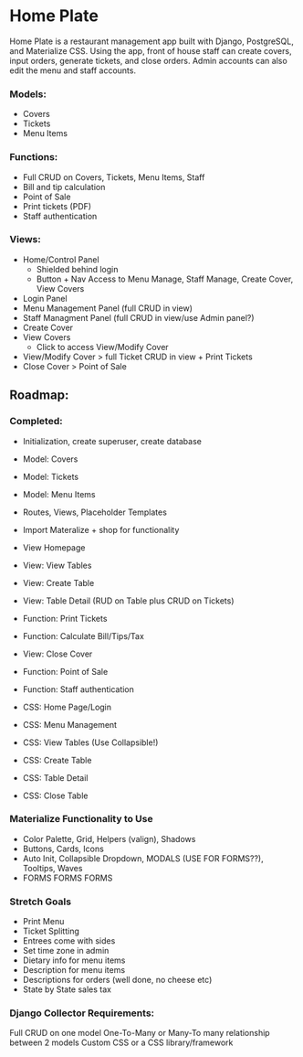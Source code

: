 # Home Plate

Home Plate is a restaurant management app built with Django, PostgreSQL, and Materialize CSS. Using the app, front of house staff can create covers, input orders, generate tickets, and close orders. Admin accounts can also edit the menu and staff accounts.

### Models: 
* Covers
* Tickets
* Menu Items

### Functions:
* Full CRUD on Covers, Tickets, Menu Items, Staff
* Bill and tip calculation
* Point of Sale
* Print tickets (PDF)
* Staff authentication

### Views: 
* Home/Control Panel
    * Shielded behind login
    * Button + Nav Access to Menu Manage, Staff Manage, Create Cover, View Covers
* Login Panel
* Menu Management Panel (full CRUD in view)
* Staff Managment Panel (full CRUD in view/use Admin panel?)
* Create Cover
* View Covers
    * Click to access View/Modify Cover
* View/Modify Cover > full Ticket CRUD in view + Print Tickets
* Close Cover > Point of Sale

## Roadmap:
### Completed:
* Initialization, create superuser, create database
* Model: Covers
* Model: Tickets
* Model: Menu Items
* Routes, Views, Placeholder Templates
* Import Materalize + shop for functionality
* View Homepage
* View: View Tables
* View: Create Table
* View: Table Detail (RUD on Table plus CRUD on Tickets)
* Function: Print Tickets
* Function: Calculate Bill/Tips/Tax

* View: Close Cover
* Function: Point of Sale
* Function: Staff authentication
* CSS: Home Page/Login
* CSS: Menu Management
* CSS: View Tables (Use Collapsible!)
* CSS: Create Table
* CSS: Table Detail
* CSS: Close Table

### Materialize Functionality to Use
* Color Palette, Grid, Helpers (valign), Shadows
* Buttons, Cards, Icons
* Auto Init, Collapsible Dropdown, MODALS (USE FOR FORMS??), Tooltips, Waves
* FORMS FORMS FORMS
### Stretch Goals
* Print Menu
* Ticket Splitting
* Entrees come with sides
* Set time zone in admin
* Dietary info for menu items
* Description for menu items
* Descriptions for orders (well done, no cheese etc)
* State by State sales tax

### Django Collector Requirements:
Full CRUD on one model
One-To-Many or Many-To many relationship between 2 models
Custom CSS or a CSS library/framework

